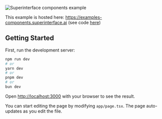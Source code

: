 ![Superinterface components example](https://raw.githubusercontent.com/supercorp-ai/superinterface/main/examples/components/src/app/opengraph-image.png)

This example is hosted here: https://examples-components.superinterface.ai (see code [here](https://github.com/supercorp-ai/superinterface/tree/main/examples/components))

## Getting Started

First, run the development server:

```bash
npm run dev
# or
yarn dev
# or
pnpm dev
# or
bun dev
```

Open [http://localhost:3000](http://localhost:3000) with your browser to see the result.

You can start editing the page by modifying `app/page.tsx`. The page auto-updates as you edit the file.
